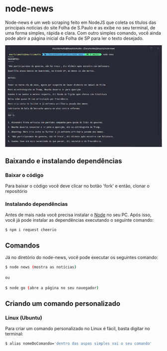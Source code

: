 # node-news

Node-news é um web scraping feito em NodeJS que coleta os títulos das principais notícias do site Folha de S.Paulo e as exibe no seu terminal, de uma forma simples, rápida e clara. Com outro simples comando, você ainda pode abrir a página inicial da Folha de SP para ler o texto desejado.

![Example](example.png)

## Baixando e instalando dependências

### Baixar o código

Para baixar o código você deve clicar no botão 'fork' e então, clonar o repositório

### Instalando dependências

Antes de mais nada você precisa instalar o [Node](https://nodejs.org/pt-br/) no seu PC. Após isso, você já pode instalar as dependências executando o seguinte comando:

```bash
$ npm i request cheerio
```

## Comandos

Já no diretório do node-news, você pode executar os seguintes comando:

```bash
$ node news (mostra as notícias)

ou

$ node go (abre a página no seu navegador)
```

## Criando um comando personalizado

### Linux (Ubuntu)

Para criar um comando personalizado no Linux é fácil, basta digitar no terminal:

```bash
$ alias nomeDoComando='dentro das aspas simples vai o seu comando'
```